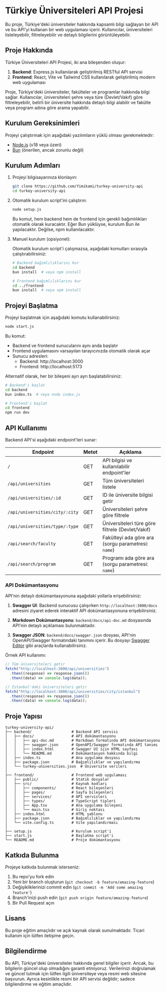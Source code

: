 # Türkiye Üniversiteleri API Projesi

Bu proje, Türkiye'deki üniversiteler hakkında kapsamlı bilgi sağlayan bir API ve bu API'yi kullanan bir web uygulaması içerir. Kullanıcılar, üniversiteleri listeleyebilir, filtreleyebilir ve detaylı bilgilerini görüntüleyebilir.

## Proje Hakkında

Türkiye Üniversiteleri API Projesi, iki ana bileşenden oluşur:

1. **Backend**: Express.js kullanılarak geliştirilmiş RESTful API servisi
2. **Frontend**: React, Vite ve Tailwind CSS kullanılarak geliştirilmiş modern web uygulaması

Proje, Türkiye'deki üniversiteler, fakülteler ve programlar hakkında bilgi sağlar. Kullanıcılar, üniversiteleri şehre veya türe (Devlet/Vakıf) göre filtreleyebilir, belirli bir üniversite hakkında detaylı bilgi alabilir ve fakülte veya program adına göre arama yapabilir.

## Kurulum Gereksinimleri

Projeyi çalıştırmak için aşağıdaki yazılımların yüklü olması gerekmektedir:

- [Node.js](https://nodejs.org/) (v18 veya üzeri)
- [Bun](https://bun.sh/) (önerilen, ancak zorunlu değil)

## Kurulum Adımları

1. Projeyi bilgisayarınıza klonlayın:

   ```bash
   git clone https://github.com/Yimikami/turkey-university-api
   cd turkey-university-api
   ```

2. Otomatik kurulum script'ini çalıştırın:

   ```bash
   node setup.js
   ```

   Bu komut, hem backend hem de frontend için gerekli bağımlılıkları otomatik olarak kuracaktır. Eğer Bun yüklüyse, kurulum Bun ile yapılacaktır. Değilse, npm kullanılacaktır.

3. Manuel kurulum (opsiyonel):

   Otomatik kurulum script'i çalışmazsa, aşağıdaki komutları sırasıyla çalıştırabilirsiniz:

   ```bash
   # Backend bağımlılıklarını kur
   cd backend
   bun install  # veya npm install

   # Frontend bağımlılıklarını kur
   cd ../frontend
   bun install  # veya npm install
   ```

## Projeyi Başlatma

Projeyi başlatmak için aşağıdaki komutu kullanabilirsiniz:

```bash
node start.js
```

Bu komut:

- Backend ve frontend sunucularını aynı anda başlatır
- Frontend uygulamasını varsayılan tarayıcınızda otomatik olarak açar
- Sunucu adresleri:
  - Backend: http://localhost:3000
  - Frontend: http://localhost:5173

Alternatif olarak, her bir bileşeni ayrı ayrı başlatabilirsiniz:

```bash
# Backend'i başlat
cd backend
bun index.ts  # veya node index.js

# Frontend'i başlat
cd frontend
npm run dev
```

## API Kullanımı

Backend API'si aşağıdaki endpoint'leri sunar:

| Endpoint                       | Metot | Açıklama                                           |
| ------------------------------ | ----- | -------------------------------------------------- |
| `/`                            | GET   | API bilgisi ve kullanılabilir endpoint'ler         |
| `/api/universities`            | GET   | Tüm üniversiteleri listele                         |
| `/api/universities/:id`        | GET   | ID ile üniversite bilgisi getir                    |
| `/api/universities/city/:city` | GET   | Üniversiteleri şehre göre filtrele                 |
| `/api/universities/type/:type` | GET   | Üniversiteleri türe göre filtrele (Devlet/Vakıf)   |
| `/api/search/faculty`          | GET   | Fakülteyi ada göre ara (sorgu parametresi: `name`) |
| `/api/search/program`          | GET   | Programı ada göre ara (sorgu parametresi: `name`)  |

### API Dokümantasyonu

API'nin detaylı dokümantasyonuna aşağıdaki yollarla erişebilirsiniz:

1. **Swagger UI**: Backend sunucusu çalışırken `http://localhost:3000/docs` adresini ziyaret ederek interaktif API dokümantasyonuna erişebilirsiniz.

2. **Markdown Dokümantasyonu**: `backend/docs/api-doc.md` dosyasında API'nin detaylı açıklaması bulunmaktadır.

3. **Swagger JSON**: `backend/docs/swagger.json` dosyası, API'nin OpenAPI/Swagger formatındaki tanımını içerir. Bu dosyayı [Swagger Editor](https://editor.swagger.io/) gibi araçlarda kullanabilirsiniz.

Örnek API kullanımı:

```javascript
// Tüm üniversiteleri getir
fetch("http://localhost:3000/api/universities")
  .then((response) => response.json())
  .then((data) => console.log(data));

// İstanbul'daki üniversiteleri getir
fetch("http://localhost:3000/api/universities/city/istanbul")
  .then((response) => response.json())
  .then((data) => console.log(data));
```

## Proje Yapısı

```
turkey-university-api/
├── backend/                  # Backend API servisi
│   ├── docs/                 # API dokümantasyonu
│   │   ├── api-doc.md        # Markdown formatında API dokümantasyonu
│   │   ├── swagger.json      # OpenAPI/Swagger formatında API tanımı
│   │   ├── index.html        # Swagger UI için HTML sayfası
│   │   └── README.md         # Dokümantasyon hakkında bilgi
│   ├── index.ts              # Ana uygulama dosyası
│   ├── package.json          # Bağımlılıklar ve yapılandırma
│   └── turkey-universities.json  # Üniversite verileri
│
├── frontend/                 # Frontend web uygulaması
│   ├── public/               # Statik dosyalar
│   ├── src/                  # Kaynak kodları
│   │   ├── components/       # React bileşenleri
│   │   ├── pages/            # Sayfa bileşenleri
│   │   ├── services/         # API servisleri
│   │   ├── types/            # TypeScript tipleri
│   │   ├── App.tsx           # Ana uygulama bileşeni
│   │   └── main.tsx          # Giriş noktası
│   ├── index.html            # HTML şablonu
│   ├── package.json          # Bağımlılıklar ve yapılandırma
│   └── vite.config.ts        # Vite yapılandırması
│
├── setup.js                  # Kurulum script'i
├── start.js                  # Başlatma script'i
└── README.md                 # Proje dokümantasyonu
```

## Katkıda Bulunma

Projeye katkıda bulunmak isterseniz:

1. Bu repo'yu fork edin
2. Yeni bir branch oluşturun (`git checkout -b feature/amazing-feature`)
3. Değişikliklerinizi commit edin (`git commit -m 'Add some amazing feature'`)
4. Branch'inizi push edin (`git push origin feature/amazing-feature`)
5. Bir Pull Request açın

## Lisans

Bu proje eğitim amaçlıdır ve açık kaynak olarak sunulmaktadır. Ticari kullanım için lütfen iletişime geçin.

## Bilgilendirme

Bu API, Türkiye'deki üniversiteler hakkında genel bilgiler içerir. Ancak, bu bilgilerin güncel olup olmadığını garanti etmiyoruz. Verilerinizi doğrulamak ve güncel tutmak için lütfen ilgili üniversiteye veya resmi web sitesine başvurun. Ayrıca kesinlikle resmi bir API servisi değildir; sadece bilgilendirme ve eğitim amaçlıdır.
